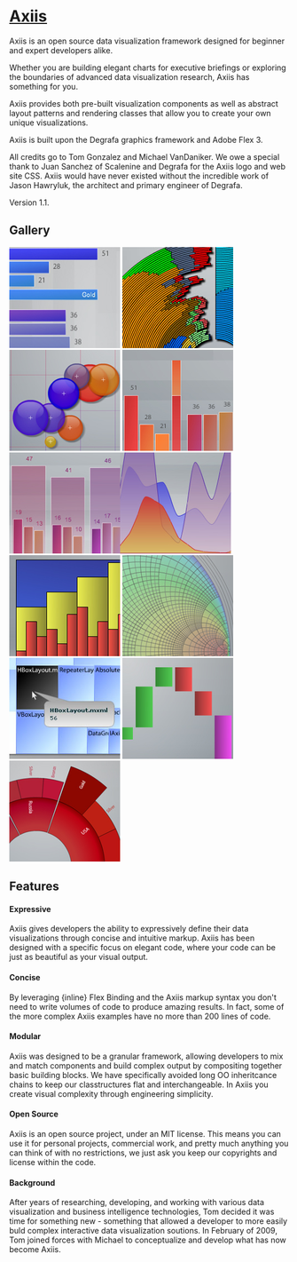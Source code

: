 # [Axiis](http://axiis.org/index.html)

Axiis is an open source data visualization framework designed for beginner and expert developers alike.

Whether you are building elegant charts for executive briefings or exploring the boundaries of advanced data visualization research, Axiis has something for you.

Axiis provides both pre-built visualization components as well as abstract layout patterns and rendering classes that allow you to create your own unique visualizations.

Axiis is built upon the Degrafa graphics framework and Adobe Flex 3.

All credits go to Tom Gonzalez and Michael VanDaniker. We owe a special thank to Juan Sanchez of Scalenine and Degrafa for the Axiis logo and web site CSS. Axiis would have never existed without the incredible work of Jason Hawryluk, the architect and primary engineer of Degrafa.

Version 1.1.
## Gallery

![](https://github.com/hgupta9/AxiisCharts/raw/master/images/bar.jpg)		![](https://github.com/hgupta9/AxiisCharts/raw/master/images/browsers.jpg)![](https://github.com/hgupta9/AxiisCharts/raw/master/images/bubble.jpg)			![](https://github.com/hgupta9/AxiisCharts/raw/master/images/column.jpg)			![](https://github.com/hgupta9/AxiisCharts/raw/master/images/hcluster_column.jpg)![](https://github.com/hgupta9/AxiisCharts/raw/master/images/line_area.jpg)		![](https://github.com/hgupta9/AxiisCharts/raw/master/images/nested_column.jpg)	![](https://github.com/hgupta9/AxiisCharts/raw/master/images/smith.jpg)			![](https://github.com/hgupta9/AxiisCharts/raw/master/images/treemap.jpg)		![](https://github.com/hgupta9/AxiisCharts/raw/master/images/waterfall.jpg)![](https://github.com/hgupta9/AxiisCharts/raw/master/images/wedge.jpg)

## Features

#### Expressive
Axiis gives developers the ability to expressively define their data visualizations through concise and intuitive markup. Axiis has been designed with a specific focus on elegant code, where your code can be just as beautiful as your visual output.
#### Concise
By leveraging {inline} Flex Binding and the Axiis markup syntax you don't need to write volumes of code to produce amazing results. In fact, some of the more complex Axiis examples have no more than 200 lines of code.
#### Modular
Axiis was designed to be a granular framework, allowing developers to mix and match components and build complex output by compositing together basic building blocks. We have specifically avoided long OO inheritcance chains to keep our classtructures flat and interchangeable. In Axiis you create visual complexity through engineering simplicity.
#### Open Source
Axiis is an open source project, under an MIT license. This means you can use it for personal projects, commercial work, and pretty much anything you can think of with no restrictions, we just ask you keep our copyrights and license within the code.
#### Background
After years of researching, developing, and working with various data visualization and business intelligence technologies, Tom decided it was time for something new - something that allowed a developer to more easily buld complex interactive data visualization soutions.
In February of 2009, Tom joined forces with Michael to conceptualize and develop what has now become Axiis.

